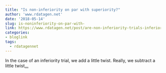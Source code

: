 ```yaml
---
title: "Is non-inferiority on par with superiority?"
author: 'www.rdatagen.net'
date: '2018-05-14'
slug: is-noninferiority-on-par-with-
link: https://www.rdatagen.net/post/are-non-inferiority-trials-inferior/
categories:
- bloglink
tags:
  - rdatagennet
---
```


In the case of an inferiority trial, we add a little twist. Really, we subtract a little twist[... <i class="fas fa-external-link-alt"></i>](https://www.rdatagen.net/post/are-non-inferiority-trials-inferior/)

